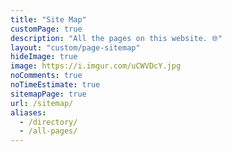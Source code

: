 ```yaml
---
title: "Site Map"
customPage: true
description: "All the pages on this website. 🌐️"
layout: "custom/page-sitemap"
hideImage: true
image: https://i.imgur.com/uCWVDcY.jpg
noComments: true
noTimeEstimate: true
sitemapPage: true
url: /sitemap/
aliases:
  - /directory/
  - /all-pages/
---
```

